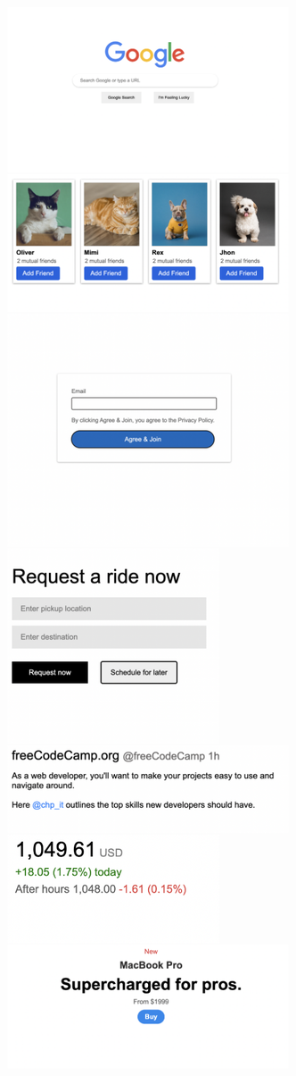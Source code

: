 <br>
<img src="Post-100/google.png">

<img src="Post-100/facebook.png">
<img src="Post-100/login.png"width="680px">
<img src="Post-100/uber.png" width="380px">
<img src="Post-100/post.png" width="580px">
<img src="Post-100/stock.png" width="380px">
<img src="Post-100/macbook.png">


